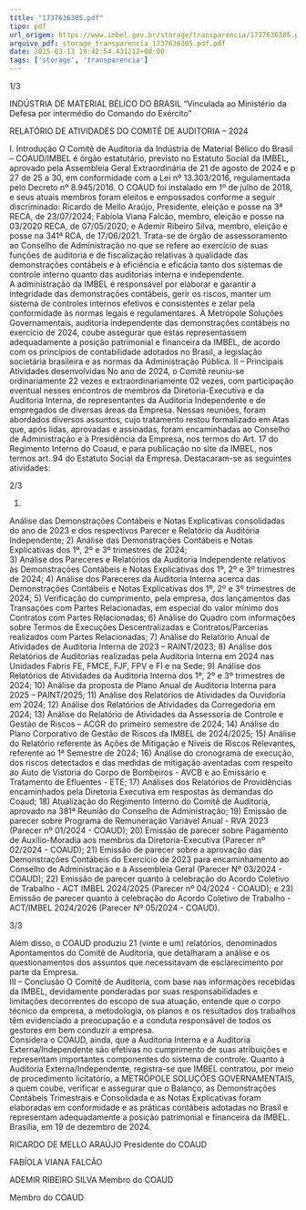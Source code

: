```yaml
---
title: "1737636305.pdf"
tipo: pdf
url_origem: https://www.imbel.gov.br/storage/transparencia/1737636305.pdf
arquivo_pdf: storage_transparencia_1737636305.pdf.pdf
date: 2025-03-13 19:42:54.431212+00:00
tags: ['storage', 'transparencia']
---
```


1/3 
 
 
INDÚSTRIA DE MATERIAL BÉLICO DO BRASIL 
“Vinculada ao Ministério da Defesa por intermédio do Comando do Exército” 
 
RELATÓRIO DE ATIVIDADES DO COMITÊ DE AUDITORIA – 2024 
 
I. 
Introdução 
O Comitê de Auditoria da Indústria de Material Bélico do Brasil – 
COAUD/IMBEL é órgão estatutário, previsto no Estatuto Social da IMBEL, aprovado 
pela Assembleia Geral Extraordinária de 21 de agosto de 2024 e p                   
                    27 de                                   25 a 30, em 
conformidade com a Lei nº 13.303/2016, regulamentada pelo Decreto nº 8.945/2016. 
O COAUD foi instalado em 1º de julho de 2018, e seus atuais membros 
foram eleitos e empossados conforme a seguir discriminado: Ricardo de Mello 
Araújo, Presidente, eleição e posse na 3ª RECA, de 23/07/2024; Fabíola Viana 
Falcão, membro, eleição e posse na 03/2020 RECA, de 07/05/2020; e Ademir 
Ribeiro Silva, membro, eleição e posse na 341ª RCA, de 17/06/2021. 
Trata-se de órgão de assessoramento ao Conselho de Administração no que 
se refere ao exercício de suas funções de auditoria e de fiscalização relativas à 
qualidade das demonstrações contábeis e à eficiência e eficácia tanto dos sistemas 
de controle interno quanto das auditorias interna e independente.  
A administração da IMBEL é responsável por elaborar e garantir a 
integridade das demonstrações contábeis, gerir os riscos, manter um sistema de 
controles internos efetivos e consistentes e zelar pela conformidade às normas 
legais e regulamentares. 
À Metrópole Soluções Governamentais, auditoria independente das 
demonstrações contábeis no exercício de 2024, coube assegurar que estas 
representassem adequadamente a posição patrimonial e financeira da IMBEL, de 
acordo com os princípios de contabilidade adotados no Brasil, a legislação societária 
brasileira e as normas da Administração Pública. 
II – Principais Atividades desenvolvidas 
No ano de 2024, o Comitê reuniu-se ordinariamente 22 vezes e 
extraordinariamente 02 vezes, com participação eventual nesses encontros de 
membros da Diretoria-Executiva e da Auditoria Interna, de representantes da 
Auditoria Independente e de empregados de diversas áreas da Empresa. Nessas 
reuniões, foram abordados diversos assuntos, cujo tratamento restou formalizado 
em Atas que, após lidas, aprovadas e assinadas, foram encaminhadas ao Conselho 
de Administração e à Presidência da Empresa, nos termos do Art. 17 do Regimento 
Interno do Coaud, e para publicação no site da IMBEL, nos termos art. 94 do 
Estatuto Social da Empresa. Destacaram-se as seguintes atividades: 

2/3 
 
1) 
Análise das Demonstrações Contábeis e Notas Explicativas consolidadas do 
ano de 2023 e dos respectivos Parecer e Relatório da Auditória Independente; 
2) 
Análise das Demonstrações Contábeis e Notas Explicativas dos 1º, 2º e 3º 
trimestres de 2024;  
3) 
Análise dos Pareceres e Relatórios da Auditoria Independente relativos às 
Demonstrações Contábeis e Notas Explicativas dos 1º, 2º e 3º trimestres de 
2024; 
4) 
Análise dos Pareceres da Auditoria Interna acerca das Demonstrações 
Contábeis e Notas Explicativas dos 1º, 2º e 3º trimestres de 2024; 
5) 
Verificação do cumprimento, pela empresa, dos lançamentos das Transações 
com Partes Relacionadas, em especial do valor mínimo dos Contratos com 
Partes Relacionadas; 
6) 
Análise do Quadro com informações sobre Termos de Execuções 
Descentralizadas e Contratos/Parcerias realizados com Partes Relacionadas; 
7) 
Análise do Relatório Anual de Atividades de Auditoria Interna de 2023 – 
RAINT/2023; 
8) 
Análise dos Relatórios de Auditorias realizadas pela Auditoria Interna em 2024 
nas Unidades Fabris FE, FMCE, FJF, FPV e FI e na Sede; 
9) 
Análise dos Relatórios de Atividades da Auditoria Interna dos 1º, 2º e 3º 
trimestres de 2024; 
10)  Análise da proposta de Plano Anual de Auditoria Interna para 2025 – 
PAINT/2025; 
11)  Análise dos Relatórios de Atividades da Ouvidoria em 2024; 
12)  Análise dos Relatórios de Atividades da Corregedoria em 2024; 
13)   Análise do Relatório de Atividades da Assessoria de Controle e Gestão de 
Riscos – ACGR do primeiro semestre de 2024; 
14)  Análise do Plano Corporativo de Gestão de Riscos da IMBEL de 2024/2025; 
15)  Análise do Relatório referente às Ações de Mitigação e Níveis de Riscos 
Relevantes, referente ao 1ª Semestre de 2024; 
16)  Análise do cronograma de execução, dos riscos detectados e das medidas de 
mitigação aventadas com respeito ao Auto de Vistoria do Corpo de Bombeiros - 
AVCB e ao Emissário e Tratamento de Efluentes - ETE; 
17)  Análises dos Relatórios de Providências encaminhados pela Diretoria 
Executiva em respostas às demandas do Coaud; 
18)  Atualização do Regimento Interno do Comitê de Auditoria, aprovado na 381ª 
Reunião do Conselho de Administração; 
19)  Emissão de parecer sobre Programa de Remuneração Variável Anual - RVA 
2023 (Parecer nº 01/2024 - COAUD); 
20)  Emissão de parecer sobre Pagamento de Auxílio-Moradia aos membros da 
Diretoria-Executiva (Parecer nº 02/2024 - COAUD); 
21)  Emissão de parecer sobre a aprovação das Demonstrações Contábeis do 
Exercício de 2023 para encaminhamento ao Conselho de Administração e à 
Assembleia Geral (Parecer Nº 03/2024 - COAUD); 
22)  Emissão de parecer quanto à celebração do Acordo Coletivo de Trabalho  - 
ACT IMBEL 2024/2025 (Parecer nº 04/2024 - COAUD); e 
23)  Emissão de parecer quanto à celebração do Acordo Coletivo de Trabalho - 
ACT/IMBEL 2024/2026 (Parecer Nº 05/2024 - COAUD). 
 

3/3 
 
Além disso, o COAUD produziu 21 (vinte e um) relatórios, denominados 
Apontamentos do Comitê de Auditoria, que detalharam a análise e os 
questionamentos dos assuntos que necessitavam de esclarecimento por parte da 
Empresa.  
III – Conclusão 
O Comitê de Auditoria, com base nas informações recebidas da IMBEL, 
devidamente ponderadas por suas responsabilidades e limitações decorrentes do 
escopo de sua atuação, entende que o corpo técnico da empresa, a metodologia, os 
planos e os resultados dos trabalhos têm evidenciado a preocupação e a conduta 
responsável de todos os gestores em bem conduzir a empresa.  
Considera o COAUD, ainda, que a Auditoria Interna e a Auditoria 
Externa/Independente são efetivas no cumprimento de suas atribuições e 
representam importantes componentes do sistema de controle. 
Quanto à Auditoria Externa/Independente, registra-se que IMBEL contratou, 
por 
meio 
de 
procedimento 
licitatório, 
a 
METRÓPOLE 
SOLUÇÕES 
GOVERNAMENTAIS, a quem coube, verificar e assegurar que o Balanço, as 
Demonstrações Contábeis Trimestrais e Consolidada e as Notas Explicativas foram 
elaboradas em conformidade e as práticas contábeis adotadas no Brasil e 
representam adequadamente a posição patrimonial e financeira da IMBEL. 
Brasília, em 19 de dezembro de 2024. 
 
 
 
RICARDO DE MELLO ARAÚJO 
Presidente do COAUD 
 
 
 
FABÍOLA VIANA FALCÃO 
 
ADEMIR RIBEIRO SILVA 
Membro do COAUD 
 
 
Membro do COAUD 

